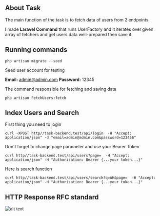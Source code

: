 ## About Task

The main function of the task is to fetch data of users from 2 endpoints.

I made **Laravel Command** that runs UserFactory and it iterates over given array of fetchers and get users data well-prepared then save it.

## Running commands

```
php artisan migrate --seed
```

Seed user account for testing

**Email:** admin@admin.com
**Password:** 12345


The command responsible for fetching and saving data

```
php artisan FetchUsers:fetch
```


## Index Users and Search

First thing you need to login

```
curl -XPOST http//task-backend.test/api/login  -H "Accept: application/json" -d "email=admin@admin.com&password=123456"
```

Don't forget to change page parameter and use your Bearer Token

```
curl http//task-backend.test/api/users?page=  -H "Accept: application/json" -H "Authorization: Bearer {...your token...}"
```

Here is search function

```
curl http//task-backend.test/api/users/search?q=AH&page=  -H "Accept: application/json" -H "Authorization: Bearer {...your token...}" 
```


## HTTP Response RFC standard


![alt text](https://github.com/rixtrayker/task-backend/blob/master/rfc-mind-map.jpg?raw=true)
